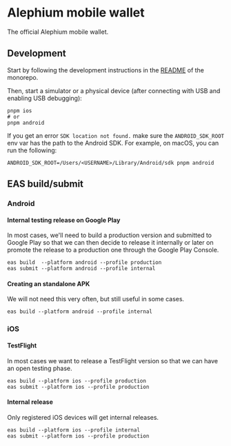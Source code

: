 # Alephium mobile wallet

The official Alephium mobile wallet.

## Development

Start by following the development instructions in the [README](../../README.md) of the monorepo.

Then, start a simulator or a physical device (after connecting with USB and enabling USB debugging):

```shell
pnpm ios
# or
pnpm android
```

If you get an error `SDK location not found.` make sure the `ANDROID_SDK_ROOT` env var has the path to the Android SDK. For example, on macOS, you can run the following:

```shell
ANDROID_SDK_ROOT=/Users/<USERNAME>/Library/Android/sdk pnpm android
```

## EAS build/submit

### Android

#### Internal testing release on Google Play

In most cases, we'll need to build a production version and submitted to Google Play so that we can then decide to release it internally or later on promote the release to a production one through the Google Play Console.

```shell
eas build  --platform android --profile production
eas submit --platform android --profile internal
```

#### Creating an standalone APK

We will not need this very often, but still useful in some cases.

```shell
eas build --platform android --profile internal
```

### iOS

#### TestFlight

In most cases we want to release a TestFlight version so that we can have an open testing phase.

```shell
eas build --platform ios --profile production
eas submit --platform ios --profile production
```

#### Internal release

Only registered iOS devices will get internal releases.

```shell
eas build --platform ios --profile internal
eas submit --platform ios --profile production
```
